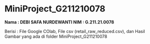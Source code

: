 # MiniProject_G211210078

**Nama  : DEBI SAFA NURDEWANTI
NIM   : G.211.21.0078**

Berisi : File Google COlab, File csv (retail_raw_reduced.csv), dan Hasil Gambar yang ada di folder MiniProject_G211210078

